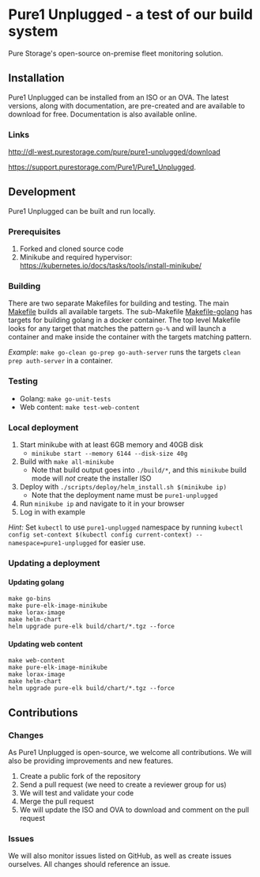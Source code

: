 # Pure1 Unplugged - a test of our build system
Pure Storage's open-source on-premise fleet monitoring solution.

## Installation
Pure1 Unplugged can be installed from an ISO or an OVA. The latest versions, along with documentation, are pre-created and are available to download for free. Documentation is also available online.

### Links
http://dl-west.purestorage.com/pure/pure1-unplugged/download

https://support.purestorage.com/Pure1/Pure1_Unplugged.

## Development
Pure1 Unplugged can be built and run locally.

### Prerequisites
1. Forked and cloned source code
2. Minikube and required hypervisor: https://kubernetes.io/docs/tasks/tools/install-minikube/

### Building
There are two separate Makefiles for building and testing. The main [Makefile](./Makefile) builds all available targets. The sub-Makefile 
[Makefile-golang](./Makefile-golang) has targets for building golang in a docker container. The top level Makefile looks for any target that matches the pattern `go-%` and will launch a container and make inside the container with the targets matching pattern.

_Example_: `make go-clean go-prep go-auth-server` runs the targets `clean prep auth-server` in a container.

### Testing
* Golang: `make go-unit-tests`
* Web content: `make test-web-content`

### Local deployment
1. Start minikube with at least 6GB memory and 40GB disk
   *  `minikube start --memory 6144 --disk-size 40g`
2. Build with `make all-minikube`
    * Note that build output goes into `./build/*`, and this `minikube` build mode will *not* create the installer ISO
3. Deploy with `./scripts/deploy/helm_install.sh $(minikube ip)`
    * Note that the deployment name must be `pure1-unplugged`
4. Run `minikube ip` and navigate to it in your browser
5. Log in with example
 
_Hint:_ Set `kubectl` to use `pure1-unplugged` namespace by running `kubectl config set-context $(kubectl config current-context) --namespace=pure1-unplugged` for easier use.

### Updating a deployment

#### Updating golang
```
make go-bins
make pure-elk-image-minikube
make lorax-image
make helm-chart
helm upgrade pure-elk build/chart/*.tgz --force
```

#### Updating web content
```
make web-content
make pure-elk-image-minikube
make lorax-image
make helm-chart
helm upgrade pure-elk build/chart/*.tgz --force
```

## Contributions

### Changes
As Pure1 Unplugged is open-source, we welcome all contributions. We will also be providing improvements and new features.

1. Create a public fork of the repository
2. Send a pull request (we need to create a reviewer group for us)
3. We will test and validate your code
4. Merge the pull request
5. We will update the ISO and OVA to download and comment on the pull request

### Issues
We will also monitor issues listed on GitHub, as well as create issues ourselves. All changes should reference an issue.

